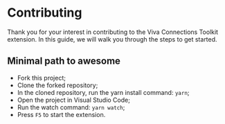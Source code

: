 # Contributing

Thank you for your interest in contributing to the Viva Connections Toolkit extension. In this guide, we will walk you through the steps to get started.

## Minimal path to awesome

- Fork this project;
- Clone the forked repository;
- In the cloned repository, run the yarn install command: `yarn`;
- Open the project in Visual Studio Code;
- Run the watch command: `yarn watch`;
- Press `F5` to start the extension.

